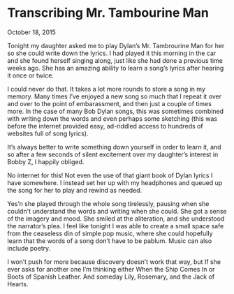 # Transcribing Mr. Tambourine Man

<p class="datestamp">October 18, 2015</p>

Tonight my daughter asked me to play Dylan’s Mr. Tambrourine Man for her so she could write down the lyrics. I had played it this morning in the car and she found herself singing along, just like she had done a previous time weeks ago. She has an amazing ability to learn a song’s lyrics after hearing it once or twice. 

I could never do that. It takes a lot more rounds to store a song in my memory. Many times I’ve enjoyed a new song so much that I repeat it over and over to the point of embarassment, and then just a couple of times more. In the case of many Bob Dylan songs, this was sometimes combined with writing down the words and even perhaps some sketching (this was before the internet provided easy, ad-riddled access to hundreds of websites full of song lyrics). 

It’s always better to write something down yourself in order to learn it, and so after a few seconds of silent excitement over my daughter’s interest in Bobby Z, I happily obliged. 

No internet for this! Not even the use of that giant book of Dylan lyrics I have somewhere. I instead set her up with my headphones and queued up the song for her to play and rewind as needed. 

Yes’n she played through the whole song tirelessly, pausing when she couldn't understand the words and writing when she could. She got a sense of the imagery and mood. She smiled at the aliteration, and she understood the narrator’s plea. I feel like tonight I was able to create a small space safe from the ceaseless din of simple pop music, where she could hopefully learn that the words of a song don’t have to be pablum. Music can also include poetry. 

I won’t push for more because discovery doesn’t work that way, but If she ever asks for another one I’m thinking either When the Ship Comes In or Boots of Spanish Leather. And someday Lily, Rosemary, and the Jack of Hearts.
